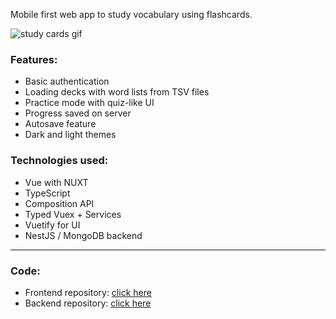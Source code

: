 Mobile first web app to study vocabulary using flashcards.

![study cards gif](https://stuff.p-kin.com/screentogif/studycards.gif)

### Features:
* Basic authentication
* Loading decks with word lists from TSV files
* Practice mode with quiz-like UI
* Progress saved on server
* Autosave feature
* Dark and light themes

### Technologies used:
* Vue with NUXT
* TypeScript
* Composition API
* Typed Vuex + Services
* Vuetify for UI
* NestJS / MongoDB backend

---
### Code:
- Frontend repository: [click here](https://github.com/KinPeter/StudyCards)
- Backend repository: [click here](https://github.com/KinPeter/StudyCards-Backend)

